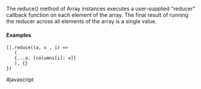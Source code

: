 The reduce() method of Array instances executes a user-supplied "reducer" callback function on each element of the array. The final result of running the reducer across all elements of the array is a single value.

#### Examples

```
[].reduce((a, v , i) => 
   (
   {...a, [columns[i]: v]}
   ), {}
})
```

#javascript 